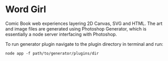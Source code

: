 Word Girl
=====================
Comic Book web experiences layering 2D Canvas, SVG and HTML. The art and image files are generated using Photoshop Generator, which is essentially a node server interfacing with Photoshop.

To run generator plugin navigate to the plugin directory in terminal and run:
```
node app -f path/to/generator/plugins/dir
```

